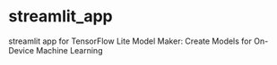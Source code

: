 # streamlit_app
streamlit app for TensorFlow Lite Model Maker: Create Models for On-Device Machine Learning

